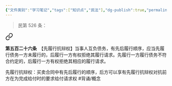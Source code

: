 ```yaml
---
{"文件类别":"学习笔记","tags":["知识点","民法"],"dg-publish":true,"permalink":"/学习笔记studyup/知识点cheese/先履行抗辩权/","dgPassFrontmatter":true,"created":"2024-10-17T08:50:57.176+08:00","updated":"2024-10-25T12:33:40.629+08:00"}
---
```


> 民第 526 条：
<div class="transclusion internal-embed is-loaded"><a class="markdown-embed-link" href="////#t526" aria-label="Open link"><svg xmlns="http://www.w3.org/2000/svg" width="24" height="24" viewBox="0 0 24 24" fill="none" stroke="currentColor" stroke-width="2" stroke-linecap="round" stroke-linejoin="round" class="svg-icon lucide-link"><path d="M10 13a5 5 0 0 0 7.54.54l3-3a5 5 0 0 0-7.07-7.07l-1.72 1.71"></path><path d="M14 11a5 5 0 0 0-7.54-.54l-3 3a5 5 0 0 0 7.07 7.07l1.71-1.71"></path></svg></a><div class="markdown-embed">



**第五百二十六条**　【先履行抗辩权】当事人互负债务，有先后履行顺序，应当先履行债务一方未履行的，后履行一方有权拒绝其履行请求。先履行一方履行债务不符合约定的，后履行一方有权拒绝其相应的履行请求。 

</div></div>


先履行抗辩权：买卖合同中有先后履行的顺序，后方可以享有先履行抗辩权对抗前方在为完成给付时的要求给付请求权 #背诵/概念 